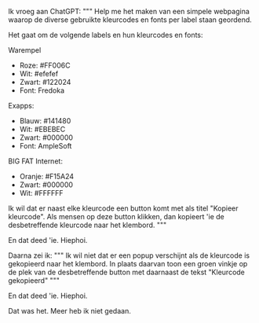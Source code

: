 Ik vroeg aan ChatGPT:
"""
Help me het maken van een simpele webpagina waarop de diverse gebruikte kleurcodes en fonts per label staan geordend.

Het gaat om de volgende labels en hun kleurcodes en fonts:

Warempel
- Roze: #FF006C
- Wit: #efefef
- Zwart: #122024
- Font: Fredoka

Exapps:
- Blauw: #141480
- Wit: #EBEBEC
- Zwart: #000000
- Font: AmpleSoft

BIG FAT Internet:
- Oranje: #F15A24
- Zwart: #000000
- Wit: #FFFFFF

Ik wil dat er naast elke kleurcode een button komt met als titel "Kopieer kleurcode". Als mensen op deze button klikken, dan kopieert 'ie de desbetreffende kleurcode naar het klembord.
"""

En dat deed 'ie. Hiephoi.

Daarna zei ik:
"""
Ik wil niet dat er een popup verschijnt als de kleurcode is gekopieerd naar het klembord. In plaats daarvan toon een groen vinkje op de plek van de desbetreffende button met daarnaast de tekst  "Kleurcode gekopieerd"
"""

En dat deed 'ie. Hiephoi.

Dat was het. Meer heb ik niet gedaan.
